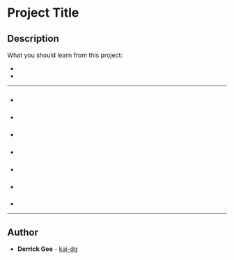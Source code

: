 # Project Title

## Description
What you should learn from this project:

*
*

---

### [](./)
*

### [](./)
*

### [](./)
*

### [](./)
*

### [](./)
*

### [](./)
*

### [](./)
*

---

## Author
* **Derrick Gee** - [kai-dg](https://github.com/kai-dg)